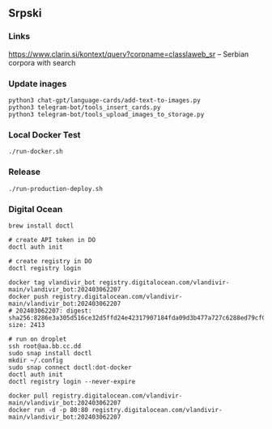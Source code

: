 ## Srpski

### Links

https://www.clarin.si/kontext/query?corpname=classlaweb_sr – Serbian corpora with search

### Update inages
```
python3 chat-gpt/language-cards/add-text-to-images.py
python3 telegram-bot/tools_insert_cards.py
python3 telegram-bot/tools_upload_images_to_storage.py
```

### Local Docker Test
```
./run-docker.sh
```

### Release
```
./run-production-deploy.sh
```

### Digital Ocean
```
brew install doctl

# create API token in DO
doctl auth init

# create registry in DO
doctl registry login

docker tag vlandivir_bot registry.digitalocean.com/vlandivir-main/vlandivir_bot:202403062207
docker push registry.digitalocean.com/vlandivir-main/vlandivir_bot:202403062207
# 202403062207: digest: sha256:8286e3a305d516ce32d5ffd24e42317907184fda09d3b477a727c6288ed79cf0 size: 2413

# run on droplet
ssh root@aa.bb.cc.dd
sudo snap install doctl
mkdir ~/.config
sudo snap connect doctl:dot-docker
doctl auth init
doctl registry login --never-expire

docker pull registry.digitalocean.com/vlandivir-main/vlandivir_bot:202403062207
docker run -d -p 80:80 registry.digitalocean.com/vlandivir-main/vlandivir_bot:202403062207
```
